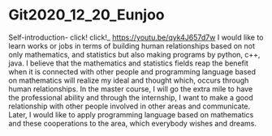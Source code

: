 # Git2020_12_20_Eunjoo
Self-introduction- click! click!_ https://youtu.be/qyk4J657d7w I would like to learn works or jobs in terms of building human relationships based on not only mathematics, and statistics but also making programs by python, c++, java. I believe that the mathematics and statistics fields reap the benefit when it is connected with other people and programming language based on mathematics will realize my ideal and thought which, occurs through human relationships. In the master course, I will go the extra mile to have the professional ability and through the internship, I want to make a good relationship with other people involved in other areas and communicate. Later, I would like to apply programming language based on mathematics and these cooperations to the area, which everybody wishes and dreams.
